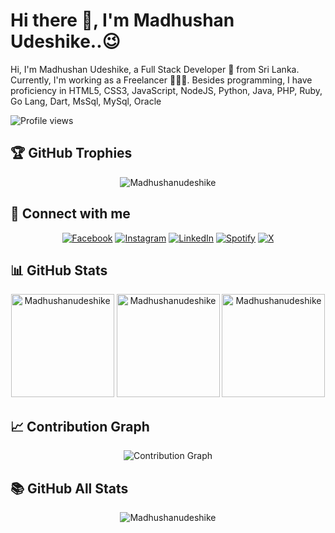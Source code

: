 # Hi there 👋, I'm Madhushan Udeshike..😉


Hi, I'm Madhushan Udeshike, a Full Stack Developer 🚀 from Sri Lanka. Currently, I'm working as a Freelancer 👨🏽‍💻. Besides programming, I have proficiency in HTML5, CSS3, JavaScript, NodeJS, Python, Java, PHP, Ruby, Go Lang, Dart, MsSql, MySql, Oracle

![Profile views](https://komarev.com/ghpvc/?username=Madhushanudeshike&label=Profile%20views&color=0e75b6&style=flat)

## 🏆 GitHub Trophies

<p align="center">
  <img src='https://github-profile-trophy.vercel.app/?username=Madhushanudeshike&theme=onedark' alt='Madhushanudeshike'>
</p>

## 🔗 Connect with me

<p align="center">
  <a href="https://web.facebook.com/Madhushan.UL" target="_blank"><img src="https://img.shields.io/badge/Facebook-%231877F2.svg?&style=for-the-badge&logo=facebook&logoColor=white" alt="Facebook"></a>
  <a href="https://www.instagram.com/madhushan_udeshika/" target="_blank"><img src="https://img.shields.io/badge/Instagram-%23E4405F.svg?&style=for-the-badge&logo=instagram&logoColor=white" alt="Instagram"></a>
  <a href="https://lk.linkedin.com/in/madhushanul" target="_blank"><img src="https://img.shields.io/badge/LinkedIn-%230077B5.svg?&style=for-the-badge&logo=linkedin&logoColor=white" alt="LinkedIn"></a>
  <a href="https://open.spotify.com/user/31n5aq6ilbagfjw3e7mcpsj4llku" target="_blank"><img src="https://img.shields.io/badge/Spotify-%231ED760.svg?&style=for-the-badge&logo=spotify&logoColor=white" alt="Spotify"></a>
  <a href="https://x.com/Madhushanul" target="_blank"><img src='https://img.shields.io/badge/X-%231DA1F2.svg?&style=for-the-badge&logo=twitter&logoColor=white' alt='X'></a>
</p>

## 📊 GitHub Stats

<p align="center">
  <img src='https://github-readme-stats.vercel.app/api/top-langs?username=Madhushanudeshike&show_icons=true&locale=en&layout=compact&theme=onedark' alt='Madhushanudeshike' height='165'>
  <img src='https://github-readme-stats.vercel.app/api?username=Madhushanudeshike&show_icons=true&locale=en&theme=onedark' alt='Madhushanudeshike' height='165'>
  <img src='https://github-readme-streak-stats.herokuapp.com/?user=Madhushanudeshike&theme=onedark' alt='Madhushanudeshike' height='165'>
</p>

## 📈 Contribution Graph

<p align="center">
  <img src='https://github-readme-activity-graph.vercel.app/graph?username=Madhushanudeshike&bg_color=1a1b27&color=37bcf6&line=0e75b6&point=ffffff&area=true&hide_border=true' alt='Contribution Graph'>
</p>

## 📚 GitHub All Stats

<p align="center">
  <img src='https://myreadme.vercel.app/api/embed/Madhushanudeshike?panels=userstatistics,toprepositories,toplanguages,commitgraph' alt='Madhushanudeshike'>
</p>
